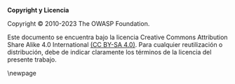 **Copyright y Licencia**

Copyright © 2010-2023 The OWASP Foundation.

Este documento se encuentra bajo la licencia
Creative Commons Attribution Share Alike  4.0 International [(CC BY-SA 4.0)][CC-BY-SA-4.0].
Para cualquier reutilización o distribución, debe de indicar claramente los términos de la licencia del presente trabajo.

[CC-BY-SA-4.0]: https://creativecommons.org/licenses/by-sa/4.0/deed.es_ES

\newpage
